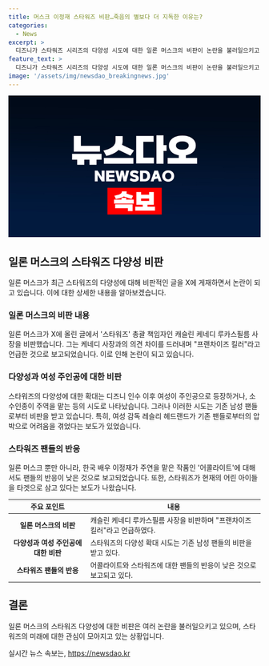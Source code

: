 ```yaml
---
title: 머스크 이정재 스타워즈 비판…죽음의 별보다 더 지독한 이유는?
categories:
  - News
excerpt: >
  디즈니가 스타워즈 시리즈의 다양성 시도에 대한 일론 머스크의 비판이 논란을 불러일으키고 있다. 루카스필름 사장을 공개적으로 공격한 머스크는 스타워즈의 다양성을 지지하지 않는 한 가지 세계관을 보여준다는 주장을 펼치며 논란을 불러일으켰다. 스타워즈의 다양성 확대에 대한 루카스필름 총괄사장의 발언과 어콜라이트에 대한 부정적 리뷰 역시 이번 논란에 영향을 끼치고 있다. 이에 WSJ은 스타워즈가 현재의 어린 아이들을 타겟으로 새로운 방향을 모색하고 있다고 전하며 여성과 소수인종이 주요 캐릭터로 나오는 추세를 강조하고 있다.
feature_text: >
  디즈니가 스타워즈 시리즈의 다양성 시도에 대한 일론 머스크의 비판이 논란을 불러일으키고 있다. 루카스필름 사장을 공개적으로 공격한 머스크는 스타워즈의 다양성을 지지하지 않는 한 가지 세계관을 보여준다는 주장을 펼치며 논란을 불러일으켰다. 스타워즈의 다양성 확대에 대한 루카스필름 총괄사장의 발언과 어콜라이트에 대한 부정적 리뷰 역시 이번 논란에 영향을 끼치고 있다. 이에 WSJ은 스타워즈가 현재의 어린 아이들을 타겟으로 새로운 방향을 모색하고 있다고 전하며 여성과 소수인종이 주요 캐릭터로 나오는 추세를 강조하고 있다.
image: '/assets/img/newsdao_breakingnews.jpg'
---
```


<p><img src="/assets/img/newsdao_breakingnews.jpg" alt="koreaapp 속보" /></p>

<h2 data-ke-size="size26">일론 머스크의 스타워즈 다양성 비판</h2>

<p data-ke-size="size16">일론 머스크가 최근 스타워즈의 다양성에 대해 비판적인 글을 X에 게재하면서 논란이 되고 있습니다. 이에 대한 상세한 내용을 알아보겠습니다.</p>

<h3>일론 머스크의 비판 내용</h3>

<p data-ke-size="size16">일론 머스크가 X에 올린 글에서 '스타워즈' 총괄 책임자인 캐슬린 케네디 루카스필름 사장을 비판했습니다. 그는 케네디 사장과의 의견 차이를 드러내며 "프랜차이즈 킬러"라고 언급한 것으로 보고되었습니다. 이로 인해 논란이 되고 있습니다.</p>

<h3>다양성과 여성 주인공에 대한 비판</h3>

<p data-ke-size="size16">스타워즈의 다양성에 대한 확대는 디즈니 인수 이후 여성이 주인공으로 등장하거나, 소수인종이 주역을 맡는 등의 시도로 나타났습니다. 그러나 이러한 시도는 기존 남성 팬들로부터 비판을 받고 있습니다. 특히, 여성 감독 레슬리 헤드랜드가 기존 팬들로부터의 압박으로 어려움을 겪었다는 보도가 있었습니다.</p>

<h3>스타워즈 팬들의 반응</h3>

<p data-ke-size="size16">일론 머스크 뿐만 아니라, 한국 배우 이정재가 주연을 맡은 작품인 '어콜라이트'에 대해서도 팬들의 반응이 낮은 것으로 보고되었습니다. 또한, 스타워즈가 현재의 어린 아이들을 타겟으로 삼고 있다는 보도가 나왔습니다.</p>

<table>
    <thead>
        <tr>
            <th>주요 포인트</th>
            <th>내용</th>
        </tr>
    </thead>
    <tbody>
        <tr>
            <td style="text-align: center; height: 17px;"><b>일론 머스크의 비판</b></td>
            <td>캐슬린 케네디 루카스필름 사장을 비판하며 "프랜차이즈 킬러"라고 언급하였다.</td>
        </tr>
        <tr>
            <td style="text-align: center; height: 17px;"><b>다양성과 여성 주인공에 대한 비판</b></td>
            <td>스타워즈의 다양성 확대 시도는 기존 남성 팬들의 비판을 받고 있다.</td>
        </tr>
        <tr>
            <td style="text-align: center; height: 17px;"><b>스타워즈 팬들의 반응</b></td>
            <td>어콜라이트와 스타워즈에 대한 팬들의 반응이 낮은 것으로 보고되고 있다.</td>
        </tr>
    </tbody>
</table>

<h2 data-ke-size="size26">결론</h2>

<p data-ke-size="size16">일론 머스크의 스타워즈 다양성에 대한 비판은 여러 논란을 불러일으키고 있으며, 스타워즈의 미래에 대한 관심이 모아지고 있는 상황입니다.</p>
실시간 뉴스 속보는, <a href="https://newsdao.kr" rel="dofollow">https://newsdao.kr</a>


